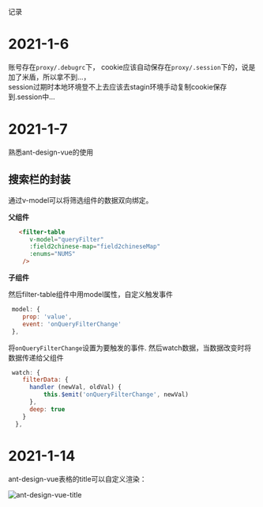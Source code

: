 记录

# 2021-1-6  
账号存在`proxy/.debugrc`下，
cookie应该自动保存在`proxy/.session`下的，说是加了米盾，所以拿不到...，   
session过期时本地环境登不上去应该去stagin环境手动复制cookie保存到.session中...
# 2021-1-7   

熟悉ant-design-vue的使用

## 搜索栏的封装    
通过v-model可以将筛选组件的数据双向绑定。  

**父组件**   

```html
   <filter-table
      v-model="queryFilter"
      :field2chinese-map="field2chineseMap"
      :enums="NUMS"
    />
```
**子组件**  

然后filter-table组件中用model属性，自定义触发事件
```js
 model: {
    prop: 'value',
    event: 'onQueryFilterChange'
 },
```
将`onQueryFilterChange`设置为要触发的事件.
然后watch数据，当数据改变时将数据传递给父组件
```js
 watch: {
    filterData: {
      handler (newVal, oldVal) {
          this.$emit('onQueryFilterChange', newVal)
      },
      deep: true
    }
  },
```
# 2021-1-14   
ant-design-vue表格的title可以自定义渲染：

![ant-design-vue-title](https://raw.githubusercontent.com/lxhyl/lxhyl.github.io/master/files/img/ant-design-vue-title.jpg)